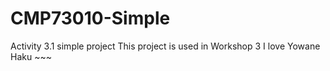 # CMP73010-Simple
Activity 3.1 simple project
This project is used in Workshop 3
I love Yowane Haku ~~~

